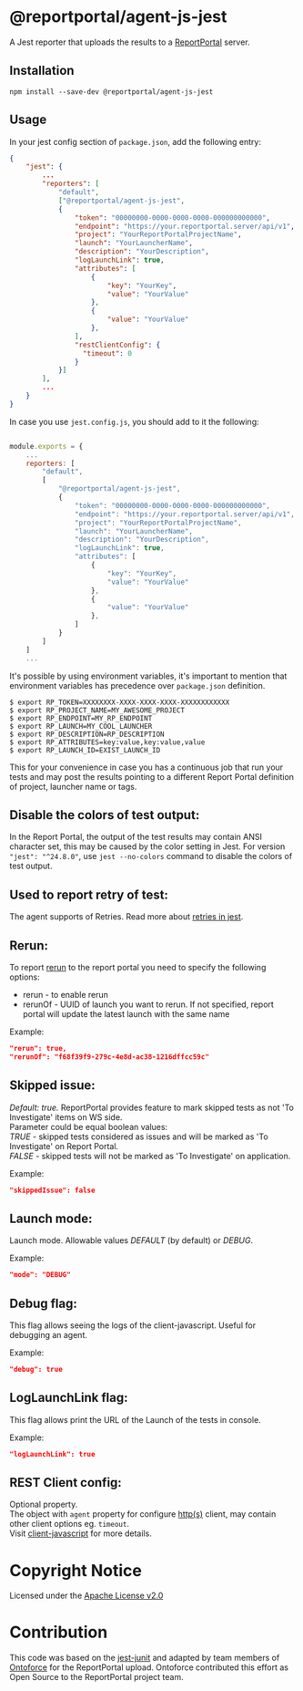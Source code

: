 # @reportportal/agent-js-jest

A Jest reporter that uploads the results to a [ReportPortal](http://reportportal.io/) server.

## Installation

```shell
npm install --save-dev @reportportal/agent-js-jest
```

## Usage

In your jest config section of `package.json`, add the following entry:

```JSON
{
    "jest": {
        ...
        "reporters": [
            "default",
            ["@reportportal/agent-js-jest",
            {
                "token": "00000000-0000-0000-0000-000000000000",
                "endpoint": "https://your.reportportal.server/api/v1",
                "project": "YourReportPortalProjectName",
                "launch": "YourLauncherName",
                "description": "YourDescription",
                "logLaunchLink": true,
                "attributes": [
                    {
                        "key": "YourKey",
                        "value": "YourValue"
                    },
                    {
                        "value": "YourValue"
                    },
                ],
                "restClientConfig": {
                  "timeout": 0
                }
            }]
        ],
        ...
    }
}
```

In case you use `jest.config.js`, you should add to it the following:

```javascript

module.exports = {
    ...
    reporters: [
        "default",
        [
            "@reportportal/agent-js-jest",
            {
                "token": "00000000-0000-0000-0000-000000000000",
                "endpoint": "https://your.reportportal.server/api/v1",
                "project": "YourReportPortalProjectName",
                "launch": "YourLauncherName",
                "description": "YourDescription",
                "logLaunchLink": true,
                "attributes": [
                    {
                        "key": "YourKey",
                        "value": "YourValue"
                    },
                    {
                        "value": "YourValue"
                    },
                ]
            }
        ]
    ]
    ...
```

It's possible by using environment variables, it's important to mention that environment variables has precedence over `package.json` definition.

```shell
$ export RP_TOKEN=XXXXXXXX-XXXX-XXXX-XXXX-XXXXXXXXXXXX
$ export RP_PROJECT_NAME=MY_AWESOME_PROJECT
$ export RP_ENDPOINT=MY_RP_ENDPOINT
$ export RP_LAUNCH=MY_COOL_LAUNCHER
$ export RP_DESCRIPTION=RP_DESCRIPTION
$ export RP_ATTRIBUTES=key:value,key:value,value
$ export RP_LAUNCH_ID=EXIST_LAUNCH_ID
```

This for your convenience in case you has a continuous job that run your tests and may post the results pointing to a different Report Portal definition of project, launcher name or tags.

## Disable the colors of test output:

In the Report Portal, the output of the test results may contain ANSI character set, this may be caused by the color setting in Jest. For version `"jest": "^24.8.0"`, use `jest --no-colors` command to disable the colors of test output.

## Used to report retry of test:

The agent supports of Retries.
Read more about [retries in jest](https://jestjs.io/docs/ru/jest-object#jestretrytimes).

## Rerun:

To report [rerun](https://github.com/reportportal/documentation/blob/master/src/md/src/DevGuides/rerun.md) to the report portal you need to specify the following options:

-   rerun - to enable rerun
-   rerunOf - UUID of launch you want to rerun. If not specified, report portal will update the latest launch with the same name

Example:

```json
"rerun": true,
"rerunOf": "f68f39f9-279c-4e8d-ac38-1216dffcc59c"
```

## Skipped issue:

_Default: true._ ReportPortal provides feature to mark skipped tests as not 'To Investigate' items on WS side.<br> Parameter could be equal boolean values:<br> _TRUE_ - skipped tests considered as issues and will be marked as 'To Investigate' on Report Portal.<br> _FALSE_ - skipped tests will not be marked as 'To Investigate' on application.

Example:

```json
"skippedIssue": false
```

## Launch mode:

Launch mode. Allowable values _DEFAULT_ (by default) or _DEBUG_.

Example:

```json
"mode": "DEBUG"
```

## Debug flag:

This flag allows seeing the logs of the client-javascript. Useful for debugging an agent.

Example:

```json
"debug": true
```

## LogLaunchLink flag:

This flag allows print the URL of the Launch of the tests in console.

Example:

```json
"logLaunchLink": true
```

## REST Client config:

Optional property.<br/>
The object with `agent` property for configure [http(s)](https://nodejs.org/api/https.html#https_https_request_url_options_callback) client, may contain other client options eg. `timeout`.<br/>
Visit [client-javascript](https://github.com/reportportal/client-javascript) for more details.

# Copyright Notice

Licensed under the [Apache License v2.0](LICENSE)

# Contribution

This code was based on the [jest-junit](https://github.com/jest-community/jest-junit)
and adapted by team members of [Ontoforce](https://www.ontoforce.com) for the
ReportPortal upload. Ontoforce contributed this effort as Open Source to the
ReportPortal project team.
